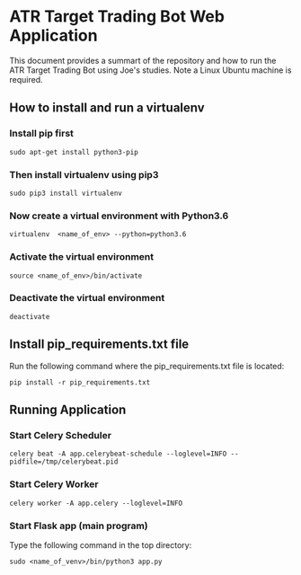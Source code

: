 # ATR Target Trading Bot Web Application

This document provides a summart of the repository and how to run the ATR Target Trading Bot using Joe's studies. Note a Linux Ubuntu machine is required.

## How to install and run a virtualenv

### Install pip first

`sudo apt-get install python3-pip`

### Then install virtualenv using pip3

`sudo pip3 install virtualenv`

### Now create a virtual environment with Python3.6

`virtualenv  <name_of_env> --python=python3.6`

### Activate the virtual environment

`source <name_of_env>/bin/activate`

### Deactivate the virtual environment

`deactivate`

## Install pip_requirements.txt file

Run the following command where the pip_requirements.txt file is located:

`pip install -r pip_requirements.txt`

## Running Application

### Start Celery Scheduler

`celery beat -A app.celerybeat-schedule --loglevel=INFO --pidfile=/tmp/celerybeat.pid`

### Start Celery Worker

`celery worker -A app.celery --loglevel=INFO`

### Start Flask app (main program)

Type the following command in the top directory:

`sudo <name_of_venv>/bin/python3 app.py`
